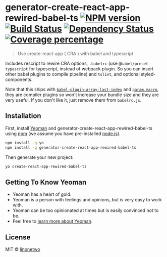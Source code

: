 # generator-create-react-app-rewired-babel-ts [![NPM version][npm-image]][npm-url] [![Build Status][travis-image]][travis-url] [![Dependency Status][daviddm-image]][daviddm-url] [![Coverage percentage][coveralls-image]][coveralls-url]

> Use create-react-app ( CRA ) with babel and typescript

Includes rescript to rewire CRA options, `.babelrc` (use `@babel/preset-typescript` for typescript, instead of webpack plugin. So you can insert other babel plugins to compile pipeline) and `tslint`, and optional styled-components.

Note that this ships with [`babel-plugin-array-last-index`](https://github.com/lijinke666/babel-plugin-array-last-index) and [`param.macro`](https://github.com/citycide/param.macro), they are compiler plugins so won't increase your bundle size and they are very useful. If you don't like it, just remove them from `babelrc.js`.

## Installation

First, install [Yeoman](http://yeoman.io) and generator-create-react-app-rewired-babel-ts using [npm](https://www.npmjs.com/) (we assume you have pre-installed [node.js](https://nodejs.org/)).

```bash
npm install -g yo
npm install -g generator-create-react-app-rewired-babel-ts
```

Then generate your new project:

```bash
yo create-react-app-rewired-babel-ts
```

## Getting To Know Yeoman

- Yeoman has a heart of gold.
- Yeoman is a person with feelings and opinions, but is very easy to work with.
- Yeoman can be too opinionated at times but is easily convinced not to be.
- Feel free to [learn more about Yeoman](http://yeoman.io/).

## License

MIT © [linonetwo](onetwo.ren)

[npm-image]: https://badge.fury.io/js/generator-create-react-app-rewired-babel-ts.svg
[npm-url]: https://npmjs.org/package/generator-create-react-app-rewired-babel-ts
[travis-image]: https://travis-ci.org/linonetwo/generator-create-react-app-rewired-babel-ts.svg?branch=master
[travis-url]: https://travis-ci.org/linonetwo/generator-create-react-app-rewired-babel-ts
[daviddm-image]: https://david-dm.org/linonetwo/generator-create-react-app-rewired-babel-ts.svg?theme=shields.io
[daviddm-url]: https://david-dm.org/linonetwo/generator-create-react-app-rewired-babel-ts
[coveralls-image]: https://coveralls.io/repos/linonetwo/generator-create-react-app-rewired-babel-ts/badge.svg
[coveralls-url]: https://coveralls.io/r/linonetwo/generator-create-react-app-rewired-babel-ts
